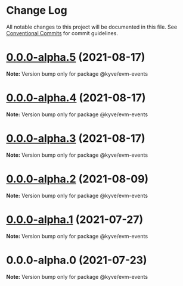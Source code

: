 # Change Log

All notable changes to this project will be documented in this file.
See [Conventional Commits](https://conventionalcommits.org) for commit guidelines.

# [0.0.0-alpha.5](https://github.com/KYVENetwork/kyve/compare/@kyve/evm-events@0.0.0-alpha.4...@kyve/evm-events@0.0.0-alpha.5) (2021-08-17)

**Note:** Version bump only for package @kyve/evm-events





# [0.0.0-alpha.4](https://github.com/KYVENetwork/kyve/compare/@kyve/evm-events@0.0.0-alpha.3...@kyve/evm-events@0.0.0-alpha.4) (2021-08-17)

**Note:** Version bump only for package @kyve/evm-events





# [0.0.0-alpha.3](https://github.com/KYVENetwork/kyve/compare/@kyve/evm-events@0.0.0-alpha.2...@kyve/evm-events@0.0.0-alpha.3) (2021-08-17)

**Note:** Version bump only for package @kyve/evm-events





# [0.0.0-alpha.2](https://github.com/KYVENetwork/kyve/tree/master/integrations/evm-events/compare/@kyve/evm-events@0.0.0-alpha.1...@kyve/evm-events@0.0.0-alpha.2) (2021-08-09)

**Note:** Version bump only for package @kyve/evm-events





# [0.0.0-alpha.1](https://github.com/KYVENetwork/kyve/tree/master/integrations/evm-events/compare/@kyve/evm-events@0.0.0-alpha.0...@kyve/evm-events@0.0.0-alpha.1) (2021-07-27)

**Note:** Version bump only for package @kyve/evm-events





# 0.0.0-alpha.0 (2021-07-23)

**Note:** Version bump only for package @kyve/evm-events
